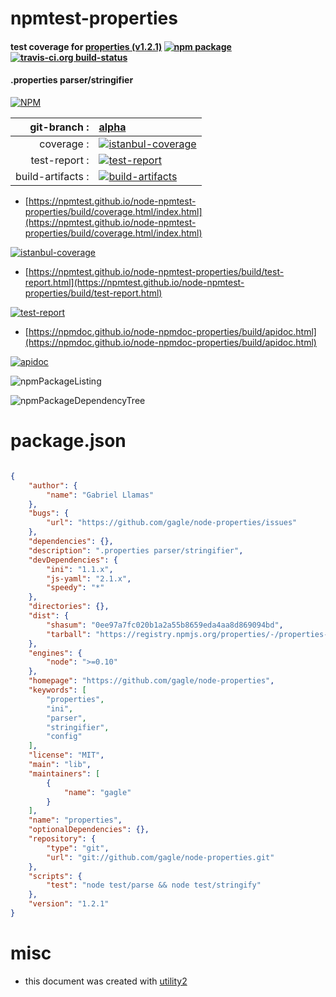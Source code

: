 # npmtest-properties

#### test coverage for  [properties (v1.2.1)](https://github.com/gagle/node-properties)  [![npm package](https://img.shields.io/npm/v/npmtest-properties.svg?style=flat-square)](https://www.npmjs.org/package/npmtest-properties) [![travis-ci.org build-status](https://api.travis-ci.org/npmtest/node-npmtest-properties.svg)](https://travis-ci.org/npmtest/node-npmtest-properties)

#### .properties parser/stringifier

[![NPM](https://nodei.co/npm/properties.png?downloads=true&downloadRank=true&stars=true)](https://www.npmjs.com/package/properties)

| git-branch : | [alpha](https://github.com/npmtest/node-npmtest-properties/tree/alpha)|
|--:|:--|
| coverage : | [![istanbul-coverage](https://npmtest.github.io/node-npmtest-properties/build/coverage.badge.svg)](https://npmtest.github.io/node-npmtest-properties/build/coverage.html/index.html)|
| test-report : | [![test-report](https://npmtest.github.io/node-npmtest-properties/build/test-report.badge.svg)](https://npmtest.github.io/node-npmtest-properties/build/test-report.html)|
| build-artifacts : | [![build-artifacts](https://npmtest.github.io/node-npmtest-properties/glyphicons_144_folder_open.png)](https://github.com/npmtest/node-npmtest-properties/tree/gh-pages/build)|

- [https://npmtest.github.io/node-npmtest-properties/build/coverage.html/index.html](https://npmtest.github.io/node-npmtest-properties/build/coverage.html/index.html)

[![istanbul-coverage](https://npmtest.github.io/node-npmtest-properties/build/screenCapture.buildCi.browser.%252Ftmp%252Fbuild%252Fcoverage.lib.html.png)](https://npmtest.github.io/node-npmtest-properties/build/coverage.html/index.html)

- [https://npmtest.github.io/node-npmtest-properties/build/test-report.html](https://npmtest.github.io/node-npmtest-properties/build/test-report.html)

[![test-report](https://npmtest.github.io/node-npmtest-properties/build/screenCapture.buildCi.browser.%252Ftmp%252Fbuild%252Ftest-report.html.png)](https://npmtest.github.io/node-npmtest-properties/build/test-report.html)

- [https://npmdoc.github.io/node-npmdoc-properties/build/apidoc.html](https://npmdoc.github.io/node-npmdoc-properties/build/apidoc.html)

[![apidoc](https://npmdoc.github.io/node-npmdoc-properties/build/screenCapture.buildCi.browser.%252Ftmp%252Fbuild%252Fapidoc.html.png)](https://npmdoc.github.io/node-npmdoc-properties/build/apidoc.html)

![npmPackageListing](https://npmtest.github.io/node-npmtest-properties/build/screenCapture.npmPackageListing.svg)

![npmPackageDependencyTree](https://npmtest.github.io/node-npmtest-properties/build/screenCapture.npmPackageDependencyTree.svg)



# package.json

```json

{
    "author": {
        "name": "Gabriel Llamas"
    },
    "bugs": {
        "url": "https://github.com/gagle/node-properties/issues"
    },
    "dependencies": {},
    "description": ".properties parser/stringifier",
    "devDependencies": {
        "ini": "1.1.x",
        "js-yaml": "2.1.x",
        "speedy": "*"
    },
    "directories": {},
    "dist": {
        "shasum": "0ee97a7fc020b1a2a55b8659eda4aa8d869094bd",
        "tarball": "https://registry.npmjs.org/properties/-/properties-1.2.1.tgz"
    },
    "engines": {
        "node": ">=0.10"
    },
    "homepage": "https://github.com/gagle/node-properties",
    "keywords": [
        "properties",
        "ini",
        "parser",
        "stringifier",
        "config"
    ],
    "license": "MIT",
    "main": "lib",
    "maintainers": [
        {
            "name": "gagle"
        }
    ],
    "name": "properties",
    "optionalDependencies": {},
    "repository": {
        "type": "git",
        "url": "git://github.com/gagle/node-properties.git"
    },
    "scripts": {
        "test": "node test/parse && node test/stringify"
    },
    "version": "1.2.1"
}
```



# misc
- this document was created with [utility2](https://github.com/kaizhu256/node-utility2)
